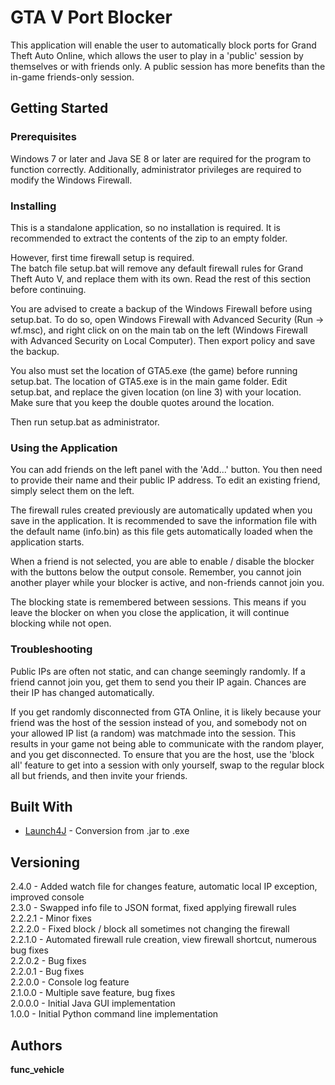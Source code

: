 # GTA V Port Blocker

This application will enable the user to automatically block ports for Grand Theft Auto Online, which allows
the user to play in a 'public' session by themselves or with friends only. A public session has more benefits
than the in-game friends-only session.

## Getting Started

### Prerequisites

Windows 7 or later and Java SE 8 or later are required for the program to function correctly.
Additionally, administrator privileges are required to modify the Windows Firewall.  

### Installing

This is a standalone application, so no installation is required. It is recommended to extract the contents
of the zip to an empty folder.  

However, first time firewall setup is required.  
The batch file setup.bat will remove any default firewall rules for Grand Theft Auto V, and replace them
with its own. Read the rest of this section before continuing.  

You are advised to create a backup of the Windows Firewall before using setup.bat. To do so, open Windows
Firewall with Advanced Security (Run -> wf.msc), and right click on on the main tab on the left
(Windows Firewall with Advanced Security on Local Computer). Then export policy and save the backup.  

You also must set the location of GTA5.exe (the game) before running setup.bat. The location of GTA5.exe
is in the main game folder. Edit setup.bat, and replace the given location (on line 3) with your location.
Make sure that you keep the double quotes around the location.  

Then run setup.bat as administrator.  

### Using the Application

You can add friends on the left panel with the 'Add...' button. You then need to provide their name and
their public IP address. To edit an existing friend, simply select them on the left.

The firewall rules created previously are automatically updated when you save in the application. It is
recommended to save the information file with the default name (info.bin) as this file gets automatically
loaded when the application starts.

When a friend is not selected, you are able to enable / disable the blocker with the buttons below the
output console. Remember, you cannot join another player while your blocker is active, and non-friends
cannot join you.

The blocking state is remembered between sessions. This means if you leave the blocker on when you close
the application, it will continue blocking while not open.

### Troubleshooting

Public IPs are often not static, and can change seemingly randomly. If a friend cannot join you, get them
to send you their IP again. Chances are their IP has changed automatically.

If you get randomly disconnected from GTA Online, it is likely because your friend was the host of the
session instead of you, and somebody not on your allowed IP list (a random) was matchmade into the
session. This results in your game not being able to communicate with the random player, and you get
disconnected. To ensure that you are the host, use the 'block all' feature to get into a session with
only yourself, swap to the regular block all but friends, and then invite your friends.

## Built With

* [Launch4J](https://sourceforge.net/projects/launch4j/) - Conversion from .jar to .exe

## Versioning

2.4.0 - Added watch file for changes feature, automatic local IP exception, improved console  
2.3.0 - Swapped info file to JSON format, fixed applying firewall rules  
2.2.2.1 - Minor fixes  
2.2.2.0 - Fixed block / block all sometimes not changing the firewall  
2.2.1.0 - Automated firewall rule creation, view firewall shortcut, numerous bug fixes  
2.2.0.2 - Bug fixes  
2.2.0.1 - Bug fixes  
2.2.0.0 - Console log feature  
2.1.0.0 - Multiple save feature, bug fixes  
2.0.0.0 - Initial Java GUI implementation  
1.0.0 - Initial Python command line implementation

## Authors
**func_vehicle**
